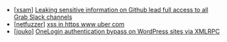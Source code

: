* [[xsam](https://hackerone.com/xsam)] [Leaking sensitive information on Github lead full access to all Grab Slack channels ](https://hackerone.com/reports/397527)
* [[netfuzzer](https://hackerone.com/netfuzzer)] [xss in https  www uber com](https://hackerone.com/reports/145278)
* [[jouko](https://hackerone.com/jouko)] [OneLogin authentication bypass on WordPress sites via XMLRPC](https://hackerone.com/reports/138869)
